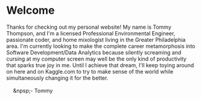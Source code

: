 <html>
  <head>
    <title>Tommy Thompson, PE</title>
  </head>
<body>
<h1>Welcome</h1>
<p>Thanks for checking out my personal website!  My name is Tommy Thompson, and I'm a licensed Professional Environmental Engineer, 
   passionate coder, and home mixologist living in the Greater Philadelphia area.  I'm currently looking to make the complete career
   metamorphosis into Software Development/Data Analytics because silently screaming and cursing at my computer screen may well be
   the only kind of productivity that sparks true joy in me.  Until I achieve that dream, I'll keep toying around on here and on
   Kaggle.com to try to make sense of the world while simultaneously changing it for the better.<br><br>
   &emsp; &npsp;- Tommy</p>
</body>
</html>
